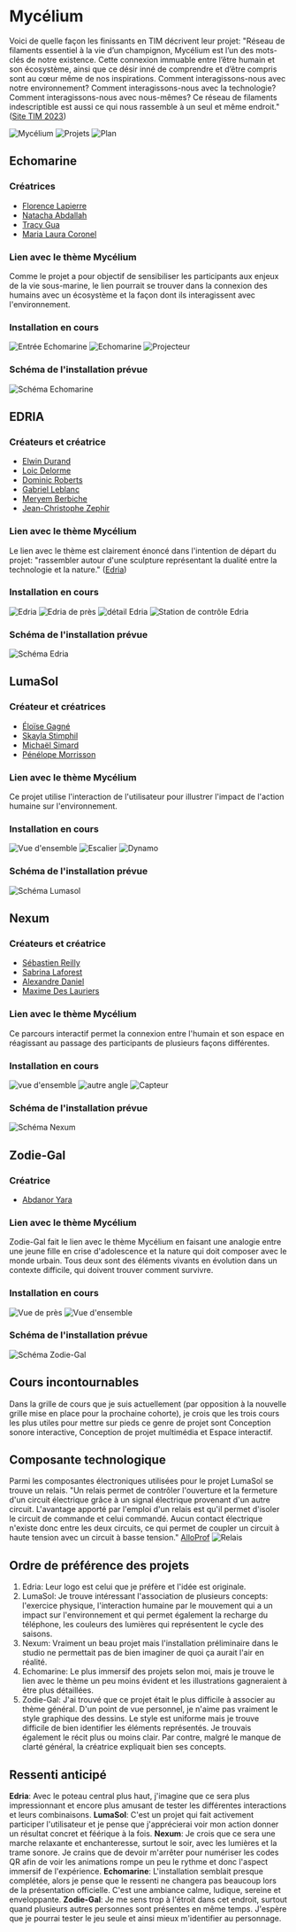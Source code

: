 # Mycélium 
Voici de quelle façon les finissants en TIM décrivent leur projet: "Réseau de filaments essentiel à la vie d’un champignon, Mycélium est l’un des mots-clés de notre existence. Cette connexion immuable entre l’être humain et son écosystème, ainsi que ce désir inné de comprendre et d’être compris sont au cœur même de nos inspirations. Comment interagissons-nous avec notre environnement? Comment interagissons-nous avec la technologie? Comment interagissons-nous avec nous-mêmes? Ce réseau de filaments indescriptible est aussi ce qui nous rassemble à un seul et même endroit." ([Site TIM 2023](https://tim-montmorency.com/2023/))

![Mycélium](medias/mycelium_affiche_ext_01.jpg) ![Projets](medias/mycelium_affiche_ext_03.jpg) ![Plan](medias/mycelium_affiche_ext_02.jpg)

## Echomarine 
### Créatrices
- [Florence Lapierre](https://tim-montmorency.com/2023/projets/Echomarine/docs/web/journal_1.html)
- [Natacha Abdallah](https://tim-montmorency.com/2023/projets/Echomarine/docs/web/journal_2.html)
- [Tracy Gua](https://tim-montmorency.com/2023/projets/Echomarine/docs/web/journal_3.html)
- [Maria Laura Coronel](https://tim-montmorency.com/2023/projets/Echomarine/docs/web/journal_4.html)

### Lien avec le thème Mycélium 
Comme le projet a pour objectif de sensibiliser les participants aux enjeux de la vie sous-marine, le lien pourrait se trouver dans la connexion des humains avec un écosystème et la façon dont ils interagissent avec l'environnement. 

### Installation en cours
![Entrée Echomarine](medias/echo_instal_entree.jpg) ![Echomarine](medias/echo_instal_ensemble.jpg) ![Projecteur](medias/echo_instal_projecteur.jpg)

### Schéma de l'installation prévue
![Schéma Echomarine](medias/schema_echomarine.png)

## EDRIA
### Créateurs et créatrice 
- [Elwin Durand](https://tim-montmorency.com/2023/projets/EDRIA/docs/web/journal_1.html)
- [Loic Delorme](https://tim-montmorency.com/2023/projets/EDRIA/docs/web/journal_2.html)
- [Dominic Roberts](https://tim-montmorency.com/2023/projets/EDRIA/docs/web/journal_3.html)
- [Gabriel Leblanc](https://tim-montmorency.com/2023/projets/EDRIA/docs/web/journal_4.html)
- [Meryem Berbiche](https://tim-montmorency.com/2023/projets/EDRIA/docs/web/journal_5.html)
- [Jean-Christophe Zephir](https://tim-montmorency.com/2023/projets/EDRIA/docs/web/journal_6.html)

### Lien avec le thème Mycélium 
Le lien avec le thème est clairement énoncé dans l'intention de départ du projet: "rassembler autour d'une sculpture représentant la dualité entre la technologie et la nature." ([Edria](https://tim-montmorency.com/2023/projets/EDRIA/docs/web/preproduction.html#intention-de-d%C3%A9part))

### Installation en cours
![Edria](medias/edria_instal_ensemble.jpg) ![Edria de près](medias/edria_instal_pres.jpg) ![détail Edria](medias/edria_instal_detail.jpg) ![Station de contrôle Edria](medias/edria_instal_ordi.jpg)

### Schéma de l'installation prévue
![Schéma Edria](medias/schema_edria.png)

## LumaSol 
### Créateur et créatrices 
- [Éloïse Gagné](https://tim-montmorency.com/2023/projets/LumaSol/docs/web/journal_1.html)
- [Skayla Stimphil](https://tim-montmorency.com/2023/projets/LumaSol/docs/web/journal_2.html)
- [Michaël Simard](https://tim-montmorency.com/2023/projets/LumaSol/docs/web/journal_3.html)
- [Pénélope Morrisson](https://tim-montmorency.com/2023/projets/LumaSol/docs/web/journal_4.html)

### Lien avec le thème Mycélium 
Ce projet utilise l'interaction de l'utilisateur pour illustrer l'impact de l'action humaine sur l'environnement. 

### Installation en cours
![Vue d'ensemble](medias/lumasol_instal_ensemble.jpg) ![Escalier](medias/lumasol_instal_escalier.jpg) ![Dynamo](medias/lumasol_instal_dynamo02.jpg)

### Schéma de l'installation prévue
![Schéma Lumasol](medias/schema_lumasol.png)

## Nexum
### Créateurs et créatrice 
- [Sébastien Reilly](https://tim-montmorency.com/2023/projets/Boucler-la-boucle/docs/web/journal_1.html)
- [Sabrina Laforest](https://tim-montmorency.com/2023/projets/Boucler-la-boucle/docs/web/journal_2.html)
- [Alexandre Daniel](https://tim-montmorency.com/2023/projets/Boucler-la-boucle/docs/web/journal_3.html)
- [Maxime Des Lauriers](https://tim-montmorency.com/2023/projets/Boucler-la-boucle/docs/web/journal_4.html)

### Lien avec le thème Mycélium
Ce parcours interactif permet la connexion entre l'humain et son espace en réagissant au passage des participants de plusieurs façons différentes.

### Installation en cours
![vue d'ensemble](medias/nexum_instal_ensemble.jpg) ![autre angle](medias/nexum_instal_pres.jpg) ![Capteur](medias/nexum_instal_capteur.jpg)

### Schéma de l'installation prévue
![Schéma Nexum](medias/schema_bouclerlaboucle.png)

## Zodie-Gal 
### Créatrice
- [Abdanor Yara](https://tim-montmorency.com/2023/projets/Zodie-Gal/docs/web/journal_1.html)

### Lien avec le thème Mycélium
Zodie-Gal fait le lien avec le thème Mycélium en faisant une analogie entre une jeune fille en crise d'adolescence et la nature qui doit composer avec le monde urbain. Tous deux sont des éléments vivants en évolution dans un contexte difficile, qui doivent trouver comment survivre.

### Installation en cours
![Vue de près](medias/zodie_instal_pres.jpg) ![Vue d'ensemble](medias/zodie_instal_ensemble.jpg)

### Schéma de l'installation prévue
![Schéma Zodie-Gal](medias/schema_zodiegal.png)

## Cours incontournables
Dans la grille de cours que je suis actuellement (par opposition à la nouvelle grille mise en place pour la prochaine cohorte), je crois que les trois cours les plus utiles pour mettre sur pieds ce genre de projet sont Conception sonore interactive, Conception de projet multimédia et Espace interactif.

## Composante technologique
Parmi les composantes électroniques utilisées pour le projet LumaSol se trouve un relais. "Un relais permet de contrôler l'ouverture et la fermeture d'un circuit électrique grâce à un signal électrique provenant d'un autre circuit. L'avantage apporté par l'emploi d'un relais est qu'il permet d'isoler le circuit de commande et celui commandé. Aucun contact électrique n'existe donc entre les deux circuits, ce qui permet de coupler un circuit à haute tension avec un circuit à basse tension." [AlloProf](https://www.alloprof.qc.ca/fr/eleves/bv/sciences/les-autres-fonctions-electriques-s1558)
![Relais](medias/lumasol_instal_relais.jpg)

## Ordre de préférence des projets
1. Edria: Leur logo est celui que je préfère et l'idée est originale. 
2. LumaSol: Je trouve intéressant l'association de plusieurs concepts: l'exercice physique, l'interaction humaine par le mouvement qui a un impact sur l'environnement et qui permet également la recharge du téléphone, les couleurs des lumières qui représentent le cycle des saisons.
3. Nexum: Vraiment un beau projet mais l'installation préliminaire dans le studio ne permettait pas de bien imaginer de quoi ça aurait l'air en réalité.
4. Echomarine: Le plus immersif des projets selon moi, mais je trouve le lien avec le thème un peu moins évident et les illustrations gagneraient à être plus détaillées.
5. Zodie-Gal: J'ai trouvé que ce projet était le plus difficile à associer au thème général. D'un point de vue personnel, je n'aime pas vraiment le style graphique des dessins. Le style est uniforme mais je trouve difficile de bien identifier les éléments représentés. Je trouvais également le récit plus ou moins clair. Par contre, malgré le manque de clarté général, la créatrice expliquait bien ses concepts.

## Ressenti anticipé
**Edria**: Avec le poteau central plus haut, j'imagine que ce sera plus impressionnant et encore plus amusant de tester les différentes interactions et leurs combinaisons. 
**LumaSol**: C'est un projet qui fait activement participer l'utilisateur et je pense que j'apprécierai voir mon action donner un résultat concret et féérique à la fois.
**Nexum**: Je crois que ce sera une marche relaxante et enchanteresse, surtout le soir, avec les lumières et la trame sonore. Je crains que de devoir m'arrêter pour numériser les codes QR afin de voir les animations rompe un peu le rythme et donc l'aspect immersif de l'expérience. 
**Echomarine**: L'installation semblait presque complétée, alors je pense que le ressenti ne changera pas beaucoup lors de la présentation officielle. C'est une ambiance calme, ludique, sereine et enveloppante.
**Zodie-Gal**: Je me sens trop à l'étroit dans cet endroit, surtout quand plusieurs autres personnes sont présentes en même temps. J'espère que je pourrai tester le jeu seule et ainsi mieux m'identifier au personnage. 
